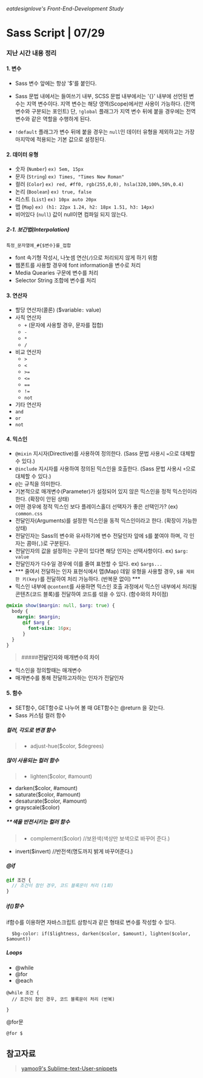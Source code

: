 ###### eatdesignlove's Front-End-Development Study

# Sass Script  | 07/29

### 지난 시간 내용 정리

####  1. 변수
  
  - Sass 변수 앞에는 항상 '$'를 붙인다.
  - Sass 문법 내에서는 들여쓰기 내부, SCSS 문법 내부에서는 '{}' 내부에 선언된 변수는 지역 변수이다. 지역 변수는 해당 영역(Scope)에서만 사용이 가능하다. (전역 변수와 구분되는 포인트) 단, `!global` 플래그가 지역 변수 뒤에 붙을 경우에는 전역 변수와 같은 역할을 수행하게 된다.
  
  - `!default` 플래그가 변수 뒤에 붙을 경우는 `null`인 데이터 유형을 제외하고는 가장 마지막에 적용되는 기본 값으로 설정된다.


####  2. 데이터 유형

- 숫자 (`Number`) `ex) 5em, 15px`
- 문자 (`String`) `ex) Times, "Times New Roman"`
- 컬러 (`Color`) `ex) red, #ff0, rgb(255,0,0), hsla(320,100%,50%,0.4)`
- 논리 (`Boolean`) `ex) true, false`
- 리스트 (`List`) `ex) 10px auto 20px`
- 맵 (`Map`) `ex) (h1: 22px 1.24, h2: 18px 1.51, h3: 14px)`
- 비어있다 (`null`) 값이 null이면 컴파일 되지 않는다.

##### 2-1. 보간법(Interpolation)

`특정_문자열에_#{$변수}를_접합`

- font 속기형 작성시, 나눗셈 연산(`/`)으로 처리되지 않게 하기 위함
- 웹폰트를 사용할 경우에 font information을 변수로 처리
- Media Quearies 구문에 변수를 처리
- Selector String 조합에 변수를 처리

####  3. 연산자

- 할당 연산자(콜론) ($variable`:` value)
- 사칙 연산자
  - `+` (문자에 사용할 경우, 문자를 접합)
  - `-`
  - `*`
  - `/`
- 비교 연산자
  - `>`
  - `<`
  - `>=`
  - `<=`
  - `==`
  - `!=`
  - `not`
- 기타 연산자
- `and`
- `or`
- `not`

####  4. 믹스인

- `@mixin` 지시자(Directive)를 사용하여 정의한다. (Sass 문법 사용시 `=`으로 대체할 수 있다.)
- `@include` 지시자를 사용하여 정의된 믹스인을 호출한다. (Sass 문법 사용시 `+`으로 대체할 수 있다.)
- `@`는 규칙을 의미한다. 
- 기본적으로 매개변수(Parameter)가 설정되어 있지 않은 믹스인을 정적 믹스인이라 한다. (확장이 안된 상태)
- 어떤 경우에 정적 믹스인 보다 플레이스홀더 선택자가 좋은 선택인가? (ex) `common.css`
- 전달인자(Arguments)를 설정한 믹스인을 동적 믹스인이라고 한다. (확장이 가능한 상태)
- 전달인자는 Sass의 변수와 유사하기에 변수 전달인자 앞에 `$`를 붙여야 하며, 각 인자는 콤마(`,`)로 구분된다.
- 전달인자의 값을 설정하는 구문이 있다면 해당 인자는 선택사항이다. ex) `$arg: value`
- 전달인자가 다수일 경우에 이를 줄여 표현할 수 있다. ex) `$args...`
- *** 줄여서 전달하는 인자 표현식에서 맵(Map) 데잍 유형을 사용할 경우, `$를 제외한 키(key)`를 전달하여 처리 가능하다. (반복문 없이) ***
- 믹스인 내부에 `@content`를 사용하면 믹스인 호출 과정에서 믹스인 내부에서 처리될 콘텐츠(코드 블록)를 전달하여 코드를 섞을 수 있다. (함수와의 차이점)


```sass
@mixin show($margin: null, $arg: true) {
  body {
    margin: $margin;
      @if $arg {
        font-size: 16px;
      }
  }
}
```


>#####**전달인자와 매개변수의 차이**
- 믹스인을 정의할때는 매개변수 
- 매개변수를 통해 전달하고자하는 인자가 전달인자


#### 5. 함수

- SET함수, GET함수로 나누어 볼 때 GET함수는 @return 을 갖는다.
- Sass 커스텀 컬러 함수


##### **컬러, 각도로 변경 함수**
>- adjust-hue($color, $degrees)

##### **많이 사용되는 컬러 함수**
>- lighten($color, #amount)
- darken($color, #amount)
- saturate($color, #amount)
- desaturate($color, #amount)
- grayscale($color)

##### ***색을 반전시키는 컬러 함수*
>- complement($color)   //보완색(색상만 보색으로 바꾸어 준다.)
- invert($invert)       //반전색(명도까지 밝게 바꾸어준다.)


##### @if
```sass
@if 조건 {
  // 조건이 참인 경우, 코드 블록문이 처리 (1회)
}
```

##### **if()함수**
if함수를 이용하면 자바스크립트 삼항식과 같은 형태로 변수를 작성할 수 있다.

```
  $bg-color: if($lightness, darken($color, $amount), lighten($color, $amount))
```

##### **Loops**
- @while
- @for
- @each


```
@while 조건 {
  // 조건이 참인 경우, 코드 블록문이 처리 (반복)
  
}
```

@for문
```
@for $
```

## 참고자료
>[yamoo9's Sublime-text-User-snippets](https://github.com/yamoo9/Sublime-text-User-Snippets)
